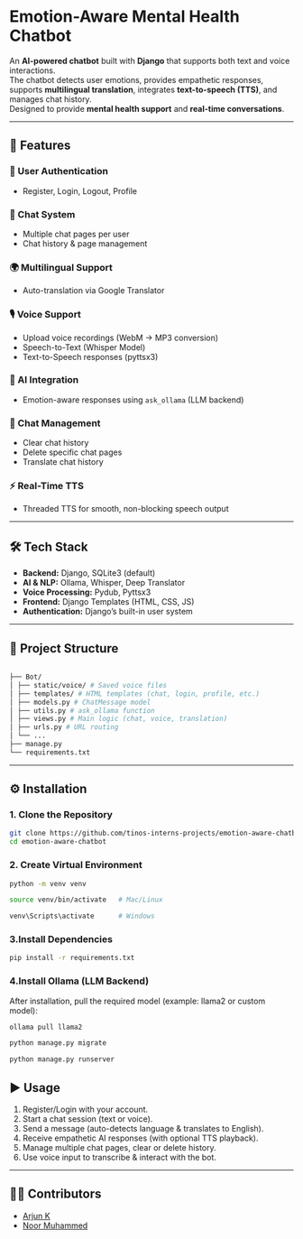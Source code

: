 # Emotion-Aware Mental Health Chatbot  

An **AI-powered chatbot** built with **Django** that supports both text and voice interactions.  
The chatbot detects user emotions, provides empathetic responses, supports **multilingual translation**, integrates **text-to-speech (TTS)**, and manages chat history.  
Designed to provide **mental health support** and **real-time conversations**.  

---

## 🚀 Features  

### 🔑 User Authentication  
- Register, Login, Logout, Profile  

### 💬 Chat System  
- Multiple chat pages per user  
- Chat history & page management  

### 🌍 Multilingual Support  
- Auto-translation via Google Translator  

### 🎙 Voice Support  
- Upload voice recordings (WebM → MP3 conversion)  
- Speech-to-Text (Whisper Model)  
- Text-to-Speech responses (pyttsx3)  

### 🤖 AI Integration  
- Emotion-aware responses using `ask_ollama` (LLM backend)  

### 🧹 Chat Management  
- Clear chat history  
- Delete specific chat pages  
- Translate chat history  

### ⚡ Real-Time TTS  
- Threaded TTS for smooth, non-blocking speech output  

---

## 🛠 Tech Stack  
- **Backend:** Django, SQLite3 (default)  
- **AI & NLP:** Ollama, Whisper, Deep Translator  
- **Voice Processing:** Pydub, Pyttsx3  
- **Frontend:** Django Templates (HTML, CSS, JS)  
- **Authentication:** Django’s built-in user system  

---

## 📂 Project Structure  

```bash

├── Bot/
│ ├── static/voice/ # Saved voice files
│ ├── templates/ # HTML templates (chat, login, profile, etc.)
│ ├── models.py # ChatMessage model
│ ├── utils.py # ask_ollama function
│ ├── views.py # Main logic (chat, voice, translation)
│ ├── urls.py # URL routing
│ └── ...
├── manage.py
└── requirements.txt
```


---

## ⚙️ Installation  

### 1. Clone the Repository  
```bash
git clone https://github.com/tinos-interns-projects/emotion-aware-chatbot.git
cd emotion-aware-chatbot
```

### 2. Create Virtual Environment
```bash
python -m venv venv

source venv/bin/activate   # Mac/Linux

venv\Scripts\activate      # Windows
```

### 3.Install Dependencies
```bash
pip install -r requirements.txt
```
### 4.Install Ollama (LLM Backend)
After installation, pull the required model (example: llama2 or custom model):



```bash
ollama pull llama2

python manage.py migrate

python manage.py runserver
```


## ▶️ Usage  

1. Register/Login with your account.  
2. Start a chat session (text or voice).  
3. Send a message (auto-detects language & translates to English).  
4. Receive empathetic AI responses (with optional TTS playback).  
5. Manage multiple chat pages, clear or delete history.  
6. Use voice input to transcribe & interact with the bot.  

---

## 👨‍💻 Contributors  

- [Arjun K](https://github.com/Arju-Arjun)  
- [Noor Muhammed](https://github.com/noormuhammed4004)  





